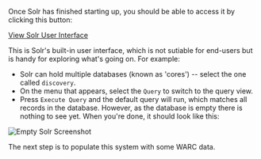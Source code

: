 Once Solr has finished starting up, you should be able to access it by clicking this button:

<div class="center-align">
    <a class="btn-small" href="https://[[HOST_SUBDOMAIN]]-8983-[[KATACODA_HOST]].environments.katacoda.com/">View Solr User Interface</a>
</div>

This is Solr's built-in user interface, which is not sutiable for end-users but is handy for exploring what's going on. For example:

* Solr can hold multiple databases (known as 'cores') -- select the one called `discovery`.
* On the menu that appears, select the `Query` to switch to the query view.
* Press `Execute Query` and the default query will run, which matches all records in the database. However, as the database is empty there is nothing to see yet. When you're done, it should look like this:

<style>
.content img {
	max-width: 250px;
    margin: 0 auto;
    display: block;
}
</style>

![Empty Solr Screenshot](https://raw.githubusercontent.com/ukwa/katacoda-scenarios/master/webarchive-discovery-introduction/images/solr-ui-query-empty.png "Empty Solr Screenshot")

The next step is to populate this system with some WARC data.